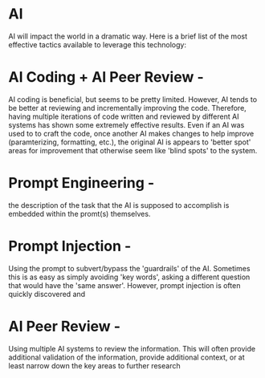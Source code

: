 # AI
AI will impact the world in a dramatic way. Here is a brief list of the most effective tactics available to leverage this technology:

# AI Coding + AI Peer Review - 
AI coding is beneficial, but seems to be pretty limited. However, AI tends to be better at reviewing and incrementally improving the code. Therefore, having multiple iterations of code written and reviewed by different AI systems has shown some extremely effective results. Even if an AI was used to to craft the code, once another AI makes changes to help improve (paramterizing, formatting, etc.), the original AI is appears to 'better spot' areas for improvement that otherwise seem like 'blind spots' to the system. 

# Prompt Engineering - 
the description of the task that the AI is supposed to accomplish is embedded within the promt(s) themselves.

# Prompt Injection - 
Using the prompt to subvert/bypass the 'guardrails' of the AI. Sometimes this is as easy as simply avoiding 'key words', asking a different question that would have the 'same answer'. However, prompt injection is often quickly discovered and  

# AI Peer Review - 
Using multiple AI systems to review the information. This will often provide additional validation of the information, provide additional context, or at least narrow down the key areas to further research  


